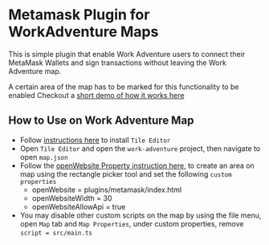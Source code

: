 # Metamask Plugin for WorkAdventure Maps

This is simple plugin that enable Work Adventure users to connect
their MetaMask Wallets and sign transactions without leaving the Work Adventure map.

A certain area of the map has to be marked for this functionality to be enabled
Checkout
a [short demo of how it works here](https://drive.google.com/file/d/1QaQBIxP3Cua-ClyLVzpYF41zzF_2vk8P/view?usp=sharing)

## How to Use on Work Adventure Map

- Follow [instructions here](https://workadventu.re/map-building/) to install `Tile Editor`
- Open `Tile Editor` and open the `work-adventure` project, then navigate to open `map.json`
- Follow the [openWebsite Property instruction here](https://workadventu.re/map-building/opening-a-website.md), to
  create an area on map using the rectangle picker tool and set the following `custom properties`
    - openWebsite = plugins/metamask/index.html
    - openWebsiteWidth = 30
    - openWebsiteAllowApi = true
- You may disable other custom scripts on the map by using the file menu, open `Map` tab and `Map Properties`, under
  custom properties, remove `script = src/main.ts`